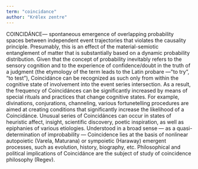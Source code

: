 ```yaml
---
term: "coincidance"
author: "Krёlex zentre"
---
```

COINCIDÁNCE— spontaneous emergence of overlapping probability spaces between independent event trajectories that violates the causality principle. Presumably, this is an effect of the material-semiotic entanglement of matter that is substantially based on a dynamic probability distribution. Given that the concept of probability inevitably refers to the sensory cognition and to the experience of confidence/doubt in the truth of a judgment (the etymology of the term leads to the Latin probare —"to try”, “to test”), Coincidánce can be recognized as such only from within the cognitive state of involvement into the event series intersection.
As a result, the frequency of Coincidánces can be significantly increased by means of special rituals and practices that change cognitive states.
For example, divinations, conjurations, channeling, various fortunetelling procedures are aimed at creating conditions that significantly increase the likelihood of a Coincidánce. Unusual series of Coincidánces can occur in states of heuristic affect, insight, scientific discovery, poetic inspiration, as well as epiphanies of various etiologies. Understood in a broad sense — as a quasi-determination of improbability — Coincidence lies at the basis of nonlinear autopoietic (Varela, Maturana) or sympoietic (Haraway) emergent processes, such as evolution, history, biography, etc.
Philosophical and political implications of Coincidánce are the subject of study of coincidence philosophy (Regev).
